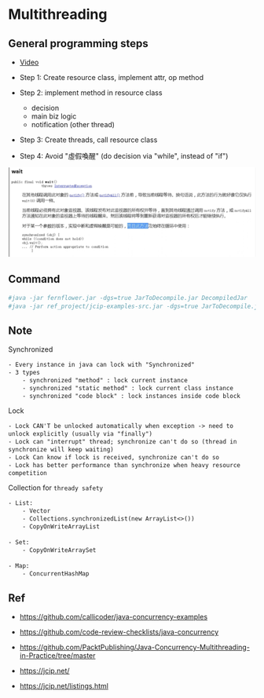 # Multithreading

## General programming steps

- [Video](https://youtu.be/Qxj3CXqh4Wk?si=zoFHx85gSB6tUZVT&t=575)

- Step 1: Create resource class, implement attr, op method
- Step 2: implement method in resource class
	- decision
	- main biz logic
	- notification (other thread)
- Step 3: Create threads, call resource class
- Step 4: Avoid "虛假喚醒" (do decision via "while", instead of "if")

<p ><img src ="https://github.com/yennanliu/JavaHelloWorld/blob/main/doc/pic/spurious_wakeup.png"></p>

## Command

```bash
#java -jar fernflower.jar -dgs=true JarToDecompile.jar DecompiledJar
#java -jar ref_project/jcip-examples-src.jar -dgs=true JarToDecompile.jar DecompiledJar
```

## Note

Synchronized

	- Every instance in java can lock with "Synchronized" 
	- 3 types
		- synchronized "method" : lock current instance 
		- synchronized "static method" : lock current class instance 
		- synchronized "code block" : lock instances inside code block

Lock

	- Lock CAN'T be unlocked automatically when exception -> need to unlock explicitly (usually via "finally")
	- Lock can "interrupt" thread; synchronize can't do so (thread in synchronize will keep waiting)
	- Lock Can know if lock is received, synchronize can't do so
	- Lock has better performance than synchronize when heavy resource competition

Collection for `thready safety`

	- List:
		- Vector
		- Collections.synchronizedList(new ArrayList<>())
		- CopyOnWriteArrayList

	- Set:
		- CopyOnWriteArraySet

	- Map:
		- ConcurrentHashMap

## Ref

- https://github.com/callicoder/java-concurrency-examples
- https://github.com/code-review-checklists/java-concurrency

- https://github.com/PacktPublishing/Java-Concurrency-Multithreading-in-Practice/tree/master
- https://jcip.net/
- https://jcip.net/listings.html